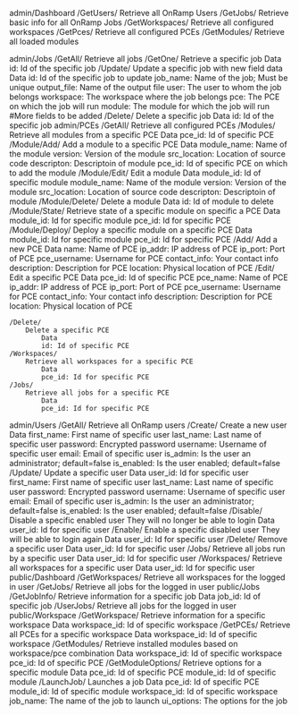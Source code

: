admin/Dashboard
	/GetUsers/
		Retrieve all OnRamp Users
	/GetJobs/
		Retrieve basic info for all OnRamp Jobs
	/GetWorkspaces/
		Retrieve all configured workspaces
	/GetPces/
		Retrieve all configured PCEs
	/GetModules/
		Retrieve all loaded modules

admin/Jobs
	/GetAll/
		Retrieve all jobs
	/GetOne/
		Retrieve a specific job
			Data
			id: Id of the specific job
	/Update/
		Update a specific job with new field data
			Data
			id: Id of the specific job to update
			job_name: Name of the job; Must be unique
			output_file: Name of the output file
			user: The user to whom the job belongs
			workspace: The workspace where the job belongs
			pce: The PCE on which the job will run
			module: The module for which the job will run
			#More fields to be added
	/Delete/
		Delete a specific job
			Data
			id: Id of the specific job
admin/PCEs
	/GetAll/
		Retrieve all configured PCEs
	/Modules/
		Retrieve all modules from a specific PCE
			Data
			pce_id: Id of specific PCE
	/Module/Add/
		Add a module to a specific PCE
			Data
			module_name: Name of the module
			version: Version of the module
			src_location: Location of source code
			descripton: Descriptoin of module
			pce_id: Id of specific PCE on which to add the module
	/Module/Edit/
		Edit a module
			Data
			module_id: Id of specific module
			module_name: Name of the module
			version: Version of the module
			src_location: Location of source code
			descripton: Descriptoin of module
	/Module/Delete/
		Delete a module
			Data
			id: Id of module to delete
	/Module/State/
		Retrieve state of a specific module on specific a PCE
			Data
			module_id: Id for specific module
			pce_id: Id for specific PCE
	/Module/Deploy/
		Deploy a specific module on a specific PCE
			Data
			module_id: Id for specific module
			pce_id: Id for specific PCE
	/Add/
		Add a new PCE
			Data
			name: Name of PCE
			ip_addr: IP address of PCE
			ip_port: Port of PCE
			pce_username: Username for PCE
			contact_info: Your contact info
			description: Description for PCE
			location: Physical location of PCE
	/Edit/
		Edit a specific PCE
			Data
			pce_id: Id of specific PCE
			pce_name: Name of PCE
			ip_addr: IP address of PCE
			ip_port: Port of PCE
			pce_username: Username for PCE
			contact_info: Your contact info
			description: Description for PCE
			location: Physical location of PCE
			
	/Delete/
		Delete a specific PCE
			Data
			id: Id of specific PCE
	/Workspaces/
		Retrieve all workspaces for a specific PCE
			Data
			pce_id: Id for specific PCE
	/Jobs/
		Retrieve all jobs for a specific PCE
			Data
			pce_id: Id for specific PCE
admin/Users
	/GetAll/
		Retrieve all OnRamp users
	/Create/
		Create a new user
			Data
			first_name: First name of specific user
			last_name: Last name of specific user
			password: Encrypted password
			username: Username of specific user
			email: Email of specific user
			is_admin: Is the user an administrator; default=false
			is_enabled: Is the user enabled; default=false
	/Update/
		Update a specific user
			Data
			user_id: Id for specific user
			first_name: First name of specific user
			last_name: Last name of specific user
			password: Encrypted password
			username: Username of specific user
			email: Email of specific user
			is_admin: Is the user an administrator; default=false
			is_enabled: Is the user enabled; default=false
	/Disable/
		Disable a specific enabled user
		They will no longer be able to login
			Data
			user_id: Id for specific user
	/Enable/
		Enable a specific disabled user
		They will be able to login again
			Data
			user_id: Id for specific user
	/Delete/
		Remove a specific user
			Data
			user_id: Id for specific user
	/Jobs/
		Retrieve all jobs run by a specific user
			Data
			user_id: Id for specific user
	/Workspaces/
		Retrieve all workspaces for a specific user
			Data
			user_id: Id for specific user
public/Dashboard
	/GetWorkspaces/
		Retrieve all workspaces for the logged in user
	/GetJobs/
		Retrieve all jobs for the logged in user
public/Jobs
	/GetJobInfo/
		Retrieve information for a specific job
			Data
			job_id: Id of specific job
	/UserJobs/
		Retrieve all jobs for the logged in user
public/Workspace
	/GetWorkspace/
		Retrieve information for a specific workspace
			Data
			workspace_id: Id of specific workspace
	/GetPCEs/
		Retrieve all PCEs for a specific workspace
			Data
			workspace_id: Id of specific workspace
	/GetModules/
		Retrieve installed modules based on workspace/pce combination
			Data
			workspace_id: Id of specific workspace
			pce_id: Id of specific PCE
	/GetModuleOptions/
		Retrieve options for a specific module
			Data
			pce_id: Id of specific PCE
			module_id: Id of specific module
	/LaunchJob/
		Launches a job
			Data
			pce_id: Id of specific PCE
			module_id: Id of specific module
			workspace_id: Id of specific workspace
			job_name: The name of the job to launch
			ui_options: The options for the job